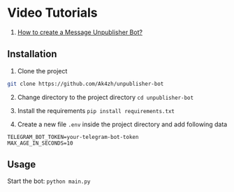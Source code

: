 # Video Tutorials
1. [How to create a Message Unpublisher Bot?](https://youtu.be/cf3jUitNQCc)

## Installation

1. Clone the project
```bash
git clone https://github.com/Ak4zh/unpublisher-bot
```
2. Change directory to the project directory ```cd unpublisher-bot```
3. Install the requirements ```pip install requirements.txt```

4. Create a new file ```.env``` inside the project directory and add following data
```
TELEGRAM_BOT_TOKEN=your-telegram-bot-token
MAX_AGE_IN_SECONDS=10
```

## Usage
Start the bot:
```python main.py```
